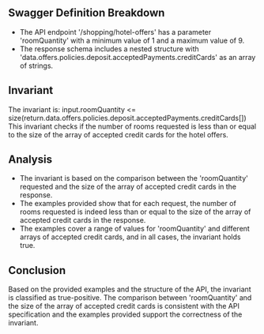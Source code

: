 ## Swagger Definition Breakdown
- The API endpoint '/shopping/hotel-offers' has a parameter 'roomQuantity' with a minimum value of 1 and a maximum value of 9.
- The response schema includes a nested structure with 'data.offers.policies.deposit.acceptedPayments.creditCards' as an array of strings.

## Invariant
The invariant is: input.roomQuantity <= size(return.data.offers.policies.deposit.acceptedPayments.creditCards[])
This invariant checks if the number of rooms requested is less than or equal to the size of the array of accepted credit cards for the hotel offers.

## Analysis
- The invariant is based on the comparison between the 'roomQuantity' requested and the size of the array of accepted credit cards in the response.
- The examples provided show that for each request, the number of rooms requested is indeed less than or equal to the size of the array of accepted credit cards in the response.
- The examples cover a range of values for 'roomQuantity' and different arrays of accepted credit cards, and in all cases, the invariant holds true.

## Conclusion
Based on the provided examples and the structure of the API, the invariant is classified as true-positive. The comparison between 'roomQuantity' and the size of the array of accepted credit cards is consistent with the API specification and the examples provided support the correctness of the invariant.
